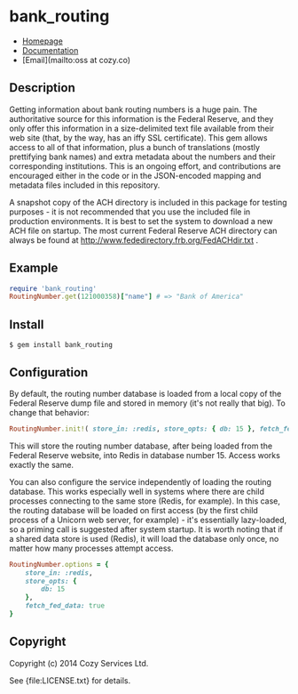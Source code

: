 # bank_routing

* [Homepage](https://github.com/cozy-oss/bank_routing)
* [Documentation](http://rubydoc.info/gems/bank_routing/frames)
* [Email](mailto:oss at cozy.co)

## Description

Getting information about bank routing numbers is a huge pain. The authoritative source for this information is the Federal Reserve, and they only offer this information in a size-delimited text file available from their web site (that, by the way, has an iffy SSL certificate). This gem allows access to all of that information, plus a bunch of translations (mostly prettifying bank names) and extra metadata about the numbers and their corresponding institutions. This is an ongoing effort, and contributions are encouraged either in the code or in the JSON-encoded mapping and metadata files included in this repository.

A snapshot copy of the ACH directory is included in this package for testing purposes - it is not recommended that you use the included file in production environments. It is best to set the system to download a new ACH file on startup. The most current Federal Reserve ACH directory can always be found at http://www.fededirectory.frb.org/FedACHdir.txt .

## Example

```ruby
require 'bank_routing'
RoutingNumber.get(121000358)["name"] # => "Bank of America"
```

## Install

    $ gem install bank_routing

## Configuration

By default, the routing number database is loaded from a local copy of the Federal Reserve dump file and stored in memory (it's not really that big). To change that behavior:

```ruby
RoutingNumber.init!( store_in: :redis, store_opts: { db: 15 }, fetch_fed_data: true )
```

This will store the routing number database, after being loaded from the Federal Reserve website, into Redis in database number 15. Access works exactly the same.

You can also configure the service independently of loading the routing database. This works especially well in systems where there are child processes connecting to the same store (Redis, for example). In this case, the routing database will be loaded on first access (by the first child process of a Unicorn web server, for example) - it's essentially lazy-loaded, so a priming call is suggested after system startup. It is worth noting that if a shared data store is used (Redis), it will load the database only once, no matter how many processes attempt access.

```ruby
RoutingNumber.options = {
	store_in: :redis,
	store_opts: {
		db: 15
	},
	fetch_fed_data: true
}
```

## Copyright

Copyright (c) 2014 Cozy Services Ltd.

See {file:LICENSE.txt} for details.
